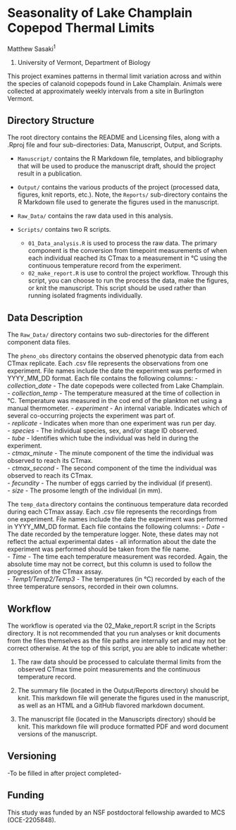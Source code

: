 # Seasonality of Lake Champlain Copepod Thermal Limits	

Matthew Sasaki<sup>1</sup>

1. University of Vermont, Department of Biology	

This project examines patterns in thermal limit variation across and within the species of calanoid copepods found in Lake Champlain. Animals were collected at approximately weekly intervals from a site in Burlington Vermont.    

## Directory Structure 
The root directory contains the README and Licensing files, along with a .Rproj file and four sub-directories: Data, Manuscript, Output, and Scripts.  

-   `Manuscript/` contains the R Markdown file, templates, and bibliography that will be used to produce the manuscript draft, should the project result in a publication. 

-   `Output/` contains the various products of the project (processed data, figures, knit reports, etc.). Note, the `Reports/` sub-directory contains the R Markdown file used to generate the figures used in the manuscript.  

-   `Raw_Data/` contains the raw data used in this analysis.  

-   `Scripts/` contains two R scripts. 
    -   `01_Data_analysis.R` is used to process the raw data. The primary component is the conversion from timepoint measurements of when each individual reached its CTmax to a measurement in °C using the continuous temperature record from the experiment. 
    -   `02_make_report.R` is use to control the project workflow. Through this script, you can choose to run the process the data, make the figures, or knit the manuscript. This script should be used rather than running isolated fragments individually. 


## Data Description 	

The `Raw_Data/` directory contains two sub-directories for the different component data files.

The `pheno_obs` directory contains the observed phenotypic data from each CTmax replicate. Each .csv file represents the observations from one experiment. File names include the date the experiment was performed in YYYY_MM_DD format. Each file contains the following columns:
    -   *collection_date* - The date copepods were collected from Lake Champlain. 	  	
    -   *collection_temp*	- The temperature measured at the time of collection in °C. Temperature was measured in the cod end of the plankton net using a manual thermometer.	
    -   *experiment* - An internal variable. Indicates which of several co-occurring projects the experiment was part of. 		   
    -   *replicate* - Indicates when more than one experiment was run per day. 		   
    -   *species* - The individual species, sex, and/or stage ID observed.		   
    -   *tube* - Identifies which tube the individual was held in during the experiment. 		   
    -   *ctmax_minute* - The minute component of the time the individual was observed to reach its CTmax. 		   
    -   *ctmax_second* - The second component of the time the individual was observed to reach its CTmax. 		   
    -   *fecundity* - The number of eggs carried by the individual (if present). 		   
    -   *size* - The prosome length of the individual (in mm). 		   

The `temp_data` directory contains the continuous temperature data recorded during each CTmax assay. Each .csv file represents the recordings from one experiment. File names include the date the experiment was performed in YYYY_MM_DD format. Each file contains the following columns:
    -   *Date* - The date recorded by the temperature logger. Note, these dates may not reflect the actual experimental dates - all information about the date the experiment was performed should be taken from the file name.    	
    -   *Time*	- The time each temperature measurement was recorded. Again, the absolute time may not be correct, but this column is used to follow the progression of the CTmax assay.	
    -   *Temp1/Temp2/Temp3* - The temperatures (in °C) recorded by each of the three temperature sensors, recorded in their own columns. 	
    
    
## Workflow

The workflow is operated via the 02_Make_report.R script in the Scripts directory. It is not recommended that you run analyses or knit documents from the files themselves as the file paths are internally set and may not be correct otherwise. At the top of this script, you are able to indicate whether:

1. The raw data should be processed to calculate thermal limits from the observed CTmax time point measurements and the continuous temperature record.  

2. The summary file (located in the Output/Reports directory) should be knit. This markdown file will generate the figures used in the manuscript, as well as an HTML and a GitHub flavored markdown document.

3. The manuscript file (located in the Manuscripts directory) should be knit. This markdown file will produce formatted PDF and word document versions of the manuscript. 


## Versioning   

-To be filled in after project completed- 

## Funding

This study was funded by an NSF postdoctoral fellowship awarded to MCS (OCE-2205848).
